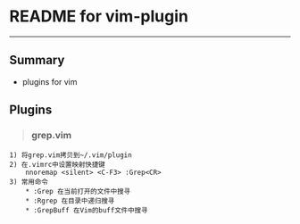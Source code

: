# **README for vim-plugin**
***

## **Summary**
 * plugins for vim


## **Plugins**
> ### **grep.vim**
    1) 将grep.vim拷贝到~/.vim/plugin
    2) 在.vimrc中设置映射快捷键
        nnoremap <silent> <C-F3> :Grep<CR>
    3) 常用命令
        * :Grep 在当前打开的文件中搜寻
        * :Rgrep 在目录中递归搜寻
        * :GrepBuff 在Vim的buff文件中搜寻
